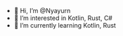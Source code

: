 - 👋 Hi, I’m @Nyayurn
- 👀 I’m interested in Kotlin, Rust, C#
- 🌱 I’m currently learning Kotlin, Rust
